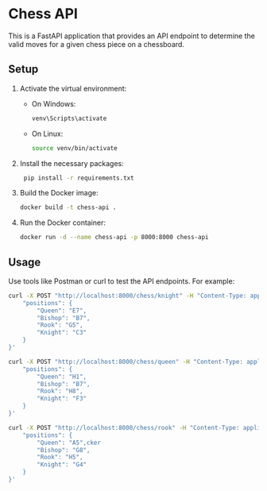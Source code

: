 # Chess API

This is a FastAPI application that provides an API endpoint to determine the valid moves for a given chess piece on a chessboard.

## Setup


1. Activate the virtual environment:
   - On Windows:
     ```sh
     venv\Scripts\activate
     ```
   - On Linux:
     ```sh
     source venv/bin/activate
     ```

2. Install the necessary packages:

   ```sh
    pip install -r requirements.txt   
    ```


3. Build the Docker image:
   ```sh
   docker build -t chess-api .
   ```

4. Run the Docker container:
   ```sh
   docker run -d --name chess-api -p 8000:8000 chess-api
   ```

## Usage

Use tools like Postman or curl to test the API endpoints. For example:



```sh
curl -X POST "http://localhost:8000/chess/knight" -H "Content-Type: application/json" -d '{
    "positions": {
        "Queen": "E7",
        "Bishop": "B7",
        "Rook": "G5",
        "Knight": "C3"
    }
}'

```
```sh
curl -X POST "http://localhost:8000/chess/queen" -H "Content-Type: application/json" -d '{
    "positions": {
        "Queen": "H1",
        "Bishop": "B7",
        "Rook": "H8",
        "Knight": "F3"
    }
}'

```

```sh
curl -X POST "http://localhost:8000/chess/rook" -H "Content-Type: application/json" -d '{
    "positions": {
        "Queen": "A5",cker
        "Bishop": "G8",
        "Rook": "H5",
        "Knight": "G4"
    }
}'

```

